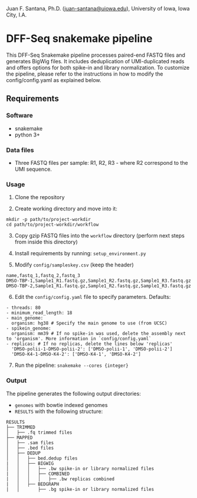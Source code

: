 Juan F. Santana, Ph.D. (juan-santana@uiowa.edu), University of Iowa, Iowa City, I.A.

# DFF-Seq snakemake pipeline

This DFF-Seq Snakemake pipeline processes paired-end FASTQ files and generates BigWig files. It includes deduplication of UMI-duplicated reads and offers options for both spike-in and library normalization. To customize the pipeline, please refer to the instructions in how to modify the config/config.yaml as explained below.

## Requirements

### Software

- snakemake
- python 3+

### Data files

- Three FASTQ files per sample: R1, R2, R3 - where R2 correspond to the UMI sequence.

### Usage

1. Clone the repository

2. Create working directory and move into it: 
```
mkdir -p path/to/project-workdir
cd path/to/project-workdir/workflow
```

3. Copy gzip FASTQ files into the `workflow` directory (perform next steps from inside this directory)

4. Install requirements by running: `setup_environment.py`

5. Modify `config/sampleskey.csv` (keep the header)

```
name,fastq_1,fastq_2,fastq_3
DMSO-TBP-1,Sample1_R1.fastq.gz,Sample1_R2.fastq.gz,Sample1_R3.fastq.gz
DMSO-TBP-2,Sample1_R1.fastq.gz,Sample1_R2.fastq.gz,Sample1_R3.fastq.gz
```

6. Edit the `config/config.yaml` file to specify parameters. Defaults:
```
- threads: 80
- minimum_read_length: 18
- main_genome:
  organism: hg38 # Specify the main genome to use (from UCSC)
- spikein_genome:
  organism: mm39 # If no spike-in was used, delete the assembly next to 'organism'. More information in `config/config.yaml`
- replicas: # If no replicas, delete the lines below 'replicas'
  'DMSO-polii-1-DMSO-polii-2': ['DMSO-polii-1', 'DMSO-polii-2']
  'DMSO-K4-1-DMSO-K4-2': ['DMSO-K4-1', 'DMSO-K4-2']
```

7. Run the pipeline: `snakemake --cores {integer}`

### Output

The pipeline generates the following output directories:

- `genomes` with bowtie indexed genomes
- `RESULTS` with the following structure:

```
RESULTS
├── TRIMMED
│   ├── .fq trimmed files
├── MAPPED
│   ├── .sam files
│   ├── .bed files
│   ├── DEDUP
│   │   ├── bed.dedup files
|   │   ├── BIGWIG
│   │   │   ├── .bw spike-in or library normalized files
|   │   │   ├── COMBINED
|   │   │   │   ├── .bw replicas combined
|   │   ├── BEDGRAPH
|   │       ├── .bg spike-in or library normalized files
```
